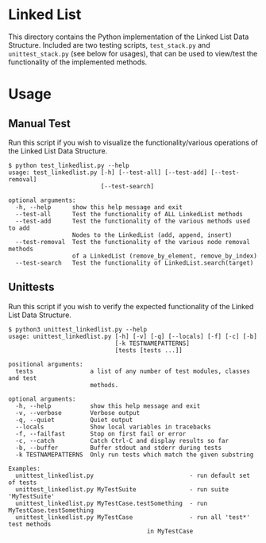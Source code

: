 # Linked List
This directory contains the Python implementation of the Linked List Data Structure. Included are two testing scripts, `test_stack.py` and `unittest_stack.py` (see below for usages), that can be used to view/test the functionality of the implemented methods.

# Usage

## Manual Test
Run this script if you wish to visualize the functionality/various operations of the Linked List Data Structure.
```
$ python test_linkedlist.py --help
usage: test_linkedlist.py [-h] [--test-all] [--test-add] [--test-removal]
                          [--test-search]

optional arguments:
  -h, --help      show this help message and exit
  --test-all      Test the functionality of ALL LinkedList methods
  --test-add      Test the functionality of the various methods used to add
                  Nodes to the LinkedList (add, append, insert)
  --test-removal  Test the functionality of the various node removal methods
                  of a LinkedList (remove_by_element, remove_by_index)
  --test-search   Test the functionality of LinkedList.search(target)
```

## Unittests
Run this script if you wish to verify the expected functionality of the Linked List Data Structure.
```
$ python3 unittest_linkedlist.py --help
usage: unittest_linkedlist.py [-h] [-v] [-q] [--locals] [-f] [-c] [-b]
                              [-k TESTNAMEPATTERNS]
                              [tests [tests ...]]

positional arguments:
  tests                a list of any number of test modules, classes and test
                       methods.

optional arguments:
  -h, --help           show this help message and exit
  -v, --verbose        Verbose output
  -q, --quiet          Quiet output
  --locals             Show local variables in tracebacks
  -f, --failfast       Stop on first fail or error
  -c, --catch          Catch Ctrl-C and display results so far
  -b, --buffer         Buffer stdout and stderr during tests
  -k TESTNAMEPATTERNS  Only run tests which match the given substring

Examples:
  unittest_linkedlist.py                           - run default set of tests
  unittest_linkedlist.py MyTestSuite               - run suite 'MyTestSuite'
  unittest_linkedlist.py MyTestCase.testSomething  - run MyTestCase.testSomething
  unittest_linkedlist.py MyTestCase                - run all 'test*' test methods
                                       in MyTestCase
```